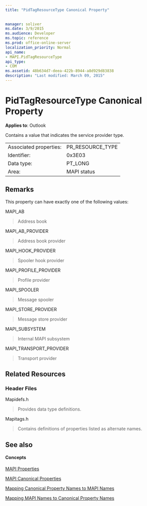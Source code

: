 ```yaml
---
title: "PidTagResourceType Canonical Property"
 
 
manager: soliver
ms.date: 3/9/2015
ms.audience: Developer
ms.topic: reference
ms.prod: office-online-server
localization_priority: Normal
api_name:
- MAPI.PidTagResourceType
api_type:
- COM
ms.assetid: 48b634d7-deea-422b-8944-a8d929d83838
description: "Last modified: March 09, 2015"
---
```


# PidTagResourceType Canonical Property

  
  
**Applies to**: Outlook 
  
Contains a value that indicates the service provider type.
  
|||
|:-----|:-----|
|Associated properties:  <br/> |PR_RESOURCE_TYPE  <br/> |
|Identifier:  <br/> |0x3E03  <br/> |
|Data type:  <br/> |PT_LONG  <br/> |
|Area:  <br/> |MAPI status  <br/> |
   
## Remarks

This property can have exactly one of the following values:
  
MAPI_AB 
  
> Address book
    
MAPI_AB_PROVIDER 
  
> Address book provider
    
MAPI_HOOK_PROVIDER 
  
> Spooler hook provider
    
MAPI_PROFILE_PROVIDER 
  
> Profile provider
    
MAPI_SPOOLER 
  
> Message spooler
    
MAPI_STORE_PROVIDER 
  
> Message store provider
    
MAPI_SUBSYSTEM 
  
> Internal MAPI subsystem
    
MAPI_TRANSPORT_PROVIDER 
  
> Transport provider
    
## Related Resources

### Header Files

Mapidefs.h
  
> Provides data type definitions.
    
Mapitags.h
  
> Contains definitions of properties listed as alternate names.
    
## See also

#### Concepts

[MAPI Properties](mapi-properties.md)
  
[MAPI Canonical Properties](mapi-canonical-properties.md)
  
[Mapping Canonical Property Names to MAPI Names](mapping-canonical-property-names-to-mapi-names.md)
  
[Mapping MAPI Names to Canonical Property Names](mapping-mapi-names-to-canonical-property-names.md)

